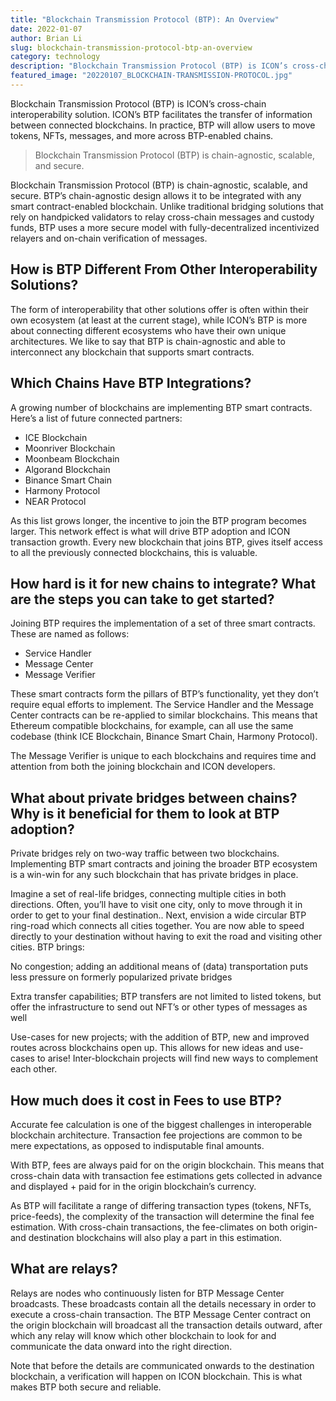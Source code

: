 ```yaml
---
title: "Blockchain Transmission Protocol (BTP): An Overview"
date: 2022-01-07
author: Brian Li
slug: blockchain-transmission-protocol-btp-an-overview
category: technology
description: "Blockchain Transmission Protocol (BTP) is ICON’s cross-chain interoperability solution. ICON’s BTP facilitates the transfer of information between connected blockchains."
featured_image: "20220107_BLOCKCHAIN-TRANSMISSION-PROTOCOL.jpg"
---
```


Blockchain Transmission Protocol (BTP) is ICON’s cross-chain interoperability solution. ICON’s BTP facilitates the transfer of information between connected blockchains. In practice, BTP will allow users to move tokens, NFTs, messages, and more across BTP-enabled chains.

> Blockchain Transmission Protocol (BTP) is chain-agnostic, scalable, and secure.

Blockchain Transmission Protocol (BTP) is chain-agnostic, scalable, and secure. BTP’s chain-agnostic design allows it to be integrated with any smart contract-enabled blockchain. Unlike traditional bridging solutions that rely on handpicked validators to relay cross-chain messages and custody funds, BTP uses a more secure model with fully-decentralized incentivized relayers and on-chain verification of messages.

## How is BTP Different From Other Interoperability Solutions?

The form of interoperability that other solutions offer is often within their own ecosystem (at least at the current stage), while ICON’s BTP is more about connecting different ecosystems who have their own unique architectures. We like to say that BTP is chain-agnostic and able to interconnect any blockchain that supports smart contracts.

## Which Chains Have BTP Integrations?

A growing number of blockchains are implementing BTP smart contracts. Here’s a list of future connected partners:

- ICE Blockchain
- Moonriver Blockchain
- Moonbeam Blockchain
- Algorand Blockchain
- Binance Smart Chain
- Harmony Protocol
- NEAR Protocol

As this list grows longer, the incentive to join the BTP program becomes larger. This network effect is what will drive BTP adoption and ICON transaction growth. Every new blockchain that joins BTP, gives itself access to all the previously connected blockchains, this is valuable.

## How hard is it for new chains to integrate? What are the steps you can take to get started?

Joining BTP requires the implementation of a set of three smart contracts. These are named as follows:

- Service Handler
- Message Center
- Message Verifier

These smart contracts form the pillars of BTP’s functionality, yet they don’t require equal efforts to implement.
The Service Handler and the Message Center contracts can be re-applied to similar blockchains. This means that Ethereum compatible blockchains, for example, can all use the same codebase (think ICE Blockchain, Binance Smart Chain, Harmony Protocol).

The Message Verifier is unique to each blockchains and requires time and attention from both the joining blockchain and ICON developers.

## What about private bridges between chains? Why is it beneficial for them to look at BTP adoption?

Private bridges rely on two-way traffic between two blockchains. Implementing BTP smart contracts and joining the broader BTP ecosystem is a win-win for any such blockchain that has private bridges in place.

Imagine a set of real-life bridges, connecting multiple cities in both directions. Often, you’ll have to visit one city, only to move through it in order to get to your final destination.. Next, envision a wide circular BTP ring-road which connects all cities together. You are now able to speed directly to your destination without having to exit the road and visiting other cities. BTP brings:

No congestion; adding an additional means of (data) transportation puts less pressure on formerly popularized private bridges

Extra transfer capabilities; BTP transfers are not limited to listed tokens, but offer the infrastructure to send out NFT’s or other types of messages as well

Use-cases for new projects; with the addition of BTP, new and improved routes across blockchains open up. This allows for new ideas and use-cases to arise! Inter-blockchain projects will find new ways to complement each other.

## How much does it cost in Fees to use BTP?

Accurate fee calculation is one of the biggest challenges in interoperable blockchain architecture. Transaction fee projections are common to be mere expectations, as opposed to indisputable final amounts.

With BTP, fees are always paid for on the origin blockchain. This means that cross-chain data with transaction fee estimations gets collected in advance and displayed + paid for in the origin blockchain’s currency.

As BTP will facilitate a range of differing transaction types (tokens, NFTs, price-feeds), the complexity of the transaction will determine the final fee estimation. With cross-chain transactions, the fee-climates on both origin- and destination blockchains will also play a part in this estimation.

## What are relays?

Relays are nodes who continuously listen for BTP Message Center broadcasts. These broadcasts contain all the details necessary in order to execute a cross-chain transaction. The BTP Message Center contract on the origin blockchain will broadcast all the transaction details outward, after which any relay will know which other blockchain to look for and communicate the data onward into the right direction.

Note that before the details are communicated onwards to the destination blockchain, a verification will happen on ICON blockchain. This is what makes BTP both secure and reliable.
